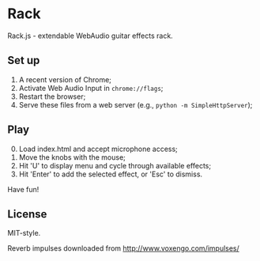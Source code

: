 Rack
====

Rack.js - extendable WebAudio guitar effects rack.


## Set up
1) A recent version of Chrome;
2) Activate Web Audio Input in `chrome://flags`;
3) Restart the browser;
4) Serve these files from a web server (e.g., `python -m SimpleHttpServer`);

## Play
0) Load index.html and accept microphone access;
1) Move the knobs with the mouse;
2) Hit 'U' to display menu and cycle through available effects;
3) Hit 'Enter' to add the selected effect, or 'Esc' to dismiss.

Have fun!


## License
MIT-style.

Reverb impulses downloaded from http://www.voxengo.com/impulses/

